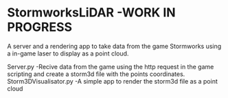 # StormworksLiDAR -WORK IN PROGRESS
A server and a rendering app to take data from the game Stormworks using a in-game laser to display as a point cloud.

Server.py -Recive data from the game using the http request in the game scripting and create a storm3d file with the points coordinates.
Storm3DVisualisator.py -A simple app to render the storm3d file as a point cloud

